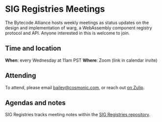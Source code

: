 # SIG Registries Meetings

The Bytecode Alliance hosts weekly meetings as status updates on the
design and implementation of warg, a WebAssembly component registry protocol and API. Anyone
interested in this is welcome to join.

## Time and location

**When**: every Wednesday at 11am PST
**Where**: Zoom (link in calendar invite)

## Attending

To attend, please email <bailey@cosmonic.com>, or reach out [on Zulip](https://bytecodealliance.zulipchat.com/#narrow/stream/217126-wasmtime).

## Agendas and notes

SIG Registries tracks meeting notes within the [SIG Registries repository](https://github.com/bytecodealliance/SIG-Registries/tree/main/notes).